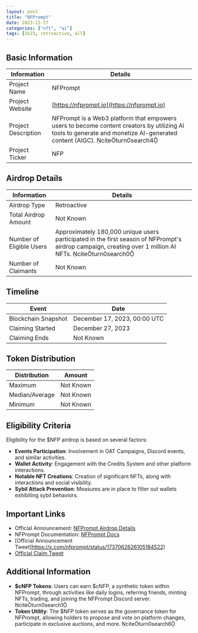```yaml
---
layout: post
title: "NFPrompt"
date: 2023-12-27
categories: ["nft", "ai"]
tags: [2k23, retroactive, all]
---
```


## Basic Information

| Information         | Details                                                                                                                                                                    |
| ------------------- | -------------------------------------------------------------------------------------------------------------------------------------------------------------------------- |
| Project Name        | NFPrompt                                                                                                                                                                   |
| Project Website     | [https://nfprompt.io](https://nfprompt.io)                                                                                                                                 |
| Project Description | NFPrompt is a Web3 platform that empowers users to become content creators by utilizing AI tools to generate and monetize AI-generated content (AIGC). citeturn0search4 |
| Project Ticker      | NFP                                                                                                                                                                        |

## Airdrop Details

| Information              | Details                                                                                                                                                  |
| ------------------------ | -------------------------------------------------------------------------------------------------------------------------------------------------------- |
| Airdrop Type             | Retroactive                                                                                                                                              |
| Total Airdrop Amount     | Not Known                                                                                                                                                |
| Number of Eligible Users | Approximately 180,000 unique users participated in the first season of NFPrompt's airdrop campaign, creating over 1 million AI NFTs. citeturn0search0 |
| Number of Claimants      | Not Known                                                                                                                                                |

## Timeline

| Event               | Date                         |
| ------------------- | ---------------------------- |
| Blockchain Snapshot | December 17, 2023, 00:00 UTC |
| Claiming Started    | December 27, 2023             |
| Claiming Ends       | Not Known                    |

## Token Distribution

| Distribution   | Amount    |
| -------------- | --------- |
| Maximum        | Not Known |
| Median/Average | Not Known |
| Minimum        | Not Known |

## Eligibility Criteria

Eligibility for the $NFP airdrop is based on several factors:

- **Events Participation**: Involvement in OAT Campaigns, Discord events, and similar activities.
- **Wallet Activity**: Engagement with the Credits System and other platform interactions.
- **Notable NFT Creations**: Creation of significant NFTs, along with interactions and social visibility.
- **Sybil Attack Prevention**: Measures are in place to filter out wallets exhibiting sybil behaviors.

## Important Links

- Official Announcement: [NFPrompt Airdrop Details](https://docs.nfprompt.io/usdnfp-tokenomics-and-revenue-model/airdrop)
- NFPrompt Documentation: [NFPrompt Docs](https://docs.nfprompt.io/)
- [Official Announcement Tweet]https://x.com/nfprompt/status/1737062626105184522)
- [Official Claim Tweet](https://x.com/nfprompt/status/1739943009201148204)

## Additional Information

- **$cNFP Tokens**: Users can earn $cNFP, a synthetic token within NFPrompt, through activities like daily logins, referring friends, minting NFTs, trading, and joining the NFPrompt Discord server. citeturn0search1
- **Token Utility**: The $NFP token serves as the governance token for NFPrompt, allowing holders to propose and vote on platform changes, participate in exclusive auctions, and more. citeturn0search6
